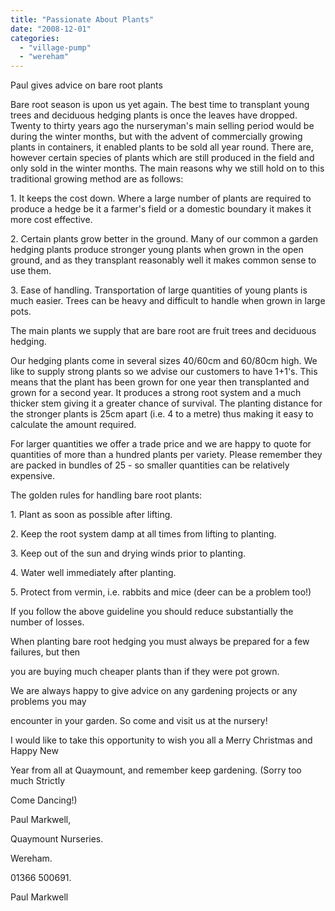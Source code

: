 ```yaml
---
title: "Passionate About Plants"
date: "2008-12-01"
categories: 
  - "village-pump"
  - "wereham"
---
```


Paul gives advice on bare root plants

Bare root season is upon us yet again. The best time to transplant young trees and deciduous hedging plants is once the leaves have dropped. Twenty to thirty years ago the nurseryman's main selling period would be during the winter months, but with the advent of commercially growing plants in containers, it enabled plants to be sold all year round. There are, however certain species of plants which are still produced in the field and only sold in the winter months. The main reasons why we still hold on to this traditional growing method are as follows:

1\. It keeps the cost down. Where a large number of plants are required to produce a hedge be it a farmer's field or a domestic boundary it makes it more cost effective.

2\. Certain plants grow better in the ground. Many of our common a garden hedging plants produce stronger young plants when grown in the open ground, and as they transplant reasonably well it makes common sense to use them.

3\. Ease of handling. Transportation of large quantities of young plants is much easier. Trees can be heavy and difficult to handle when grown in large pots.

The main plants we supply that are bare root are fruit trees and deciduous hedging.

Our hedging plants come in several sizes 40/60cm and 60/80cm high. We like to supply strong plants so we advise our customers to have 1+1's. This means that the plant has been grown for one year then transplanted and grown for a second year. It produces a strong root system and a much thicker stem giving it a greater chance of survival. The planting distance for the stronger plants is 25cm apart (i.e. 4 to a metre) thus making it easy to calculate the amount required.

For larger quantities we offer a trade price and we are happy to quote for quantities of more than a hundred plants per variety. Please remember they are packed in bundles of 25 - so smaller quantities can be relatively expensive.

The golden rules for handling bare root plants:

1\. Plant as soon as possible after lifting.

2\. Keep the root system damp at all times from lifting to planting.

3\. Keep out of the sun and drying winds prior to planting.

4\. Water well immediately after planting.

5\. Protect from vermin, i.e. rabbits and mice (deer can be a problem too!)

If you follow the above guideline you should reduce substantially the number of losses.

When planting bare root hedging you must always be prepared for a few failures, but then

you are buying much cheaper plants than if they were pot grown.

We are always happy to give advice on any gardening projects or any problems you may

encounter in your garden. So come and visit us at the nursery!

I would like to take this opportunity to wish you all a Merry Christmas and Happy New

Year from all at Quaymount, and remember keep gardening. (Sorry too much Strictly

Come Dancing!)

Paul Markwell,

Quaymount Nurseries.

Wereham.

01366 500691.

Paul Markwell
